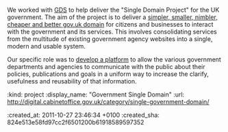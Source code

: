 We worked with [GDS][] to help deliver the "Single Domain Project" for the UK government. The aim of the project is to deliver a [simpler, smaller, nimbler, cheaper and better gov.uk domain][mlf] for citizens and businesses to interact with the government and its services. This involves consolidating services from the multitude of existing government agency websites into a single, modern and usable system.

Our specific role was to [develop a platform][corp] to allow the various government departments and agencies to communicate with the public about their policies, publications and goals in a uniform way to increase the clarify, usefulness and reusability of that information.

[GDS]: http://digital.cabinetoffice.gov.uk/
[mlf]: http://digital.cabinetoffice.gov.uk/2011/04/28/jfdi-gov-uk/
[corp]: http://digital.cabinetoffice.gov.uk/2011/10/27/the-vision-for-government-corporate-websites-in-the-single-domain-with-product-wireframes/

:kind: project
:display_name: "Government Single Domain"
:url: http://digital.cabinetoffice.gov.uk/category/single-government-domain/

:created_at: 2011-10-27 23:46:34 +0100
:created_sha: 824e513e58fd97cc2f6501200b61918589597352
